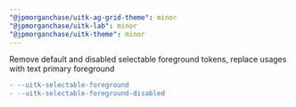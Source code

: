 ```yaml
---
"@jpmorganchase/uitk-ag-grid-theme": minor
"@jpmorganchase/uitk-lab": minor
"@jpmorganchase/uitk-theme": minor
---
```


Remove default and disabled selectable foreground tokens, replace usages with text primary foreground

```diff
- --uitk-selectable-foreground
- --uitk-selectable-foreground-disabled
```
